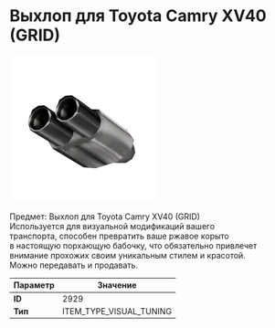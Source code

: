# Выхлоп для Toyota Camry XV40 (GRID)

![Item Image](../img/2929.webp?raw=true)

Предмет: Выхлоп для Toyota Camry XV40 (GRID)<br>Используется для визуальной модификаций вашего<br>транспорта, способен превратить ваше ржавое корыто<br>в настоящую порхающую бабочку, что обязательно привлечет<br>внимание прохожих своим уникальным стилем и красотой.<br>Можно передавать и продавать.


| Параметр | Значение |
|----------|----------|
| **ID** | 2929 |
| **Тип** | ITEM_TYPE_VISUAL_TUNING |

